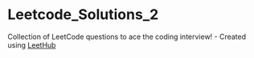 # Leetcode_Solutions_2
Collection of LeetCode questions to ace the coding interview! - Created using [LeetHub](https://github.com/QasimWani/LeetHub)
